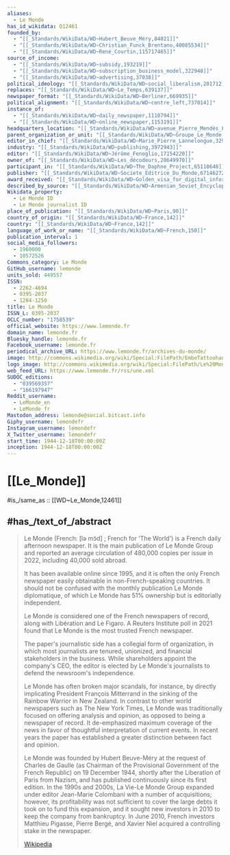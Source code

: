 ```yaml
---
aliases:
  - Le Monde
has_id_wikidata: Q12461
founded_by:
  - "[[_Standards/WikiData/WD~Hubert_Beuve_Méry,84021]]"
  - "[[_Standards/WikiData/WD~Christian_Funck_Brentano,40085534]]"
  - "[[_Standards/WikiData/WD~René_Courtin,115717465]]"
source_of_income:
  - "[[_Standards/WikiData/WD~subsidy,193219]]"
  - "[[_Standards/WikiData/WD~subscription_business_model,322948]]"
  - "[[_Standards/WikiData/WD~advertising,37038]]"
political_ideology: "[[_Standards/WikiData/WD~social_liberalism,201712]]"
replaces: "[[_Standards/WikiData/WD~Le_Temps,639137]]"
newspaper_format: "[[_Standards/WikiData/WD~Berliner,669935]]"
political_alignment: "[[_Standards/WikiData/WD~centre_left,737014]]"
instance_of:
  - "[[_Standards/WikiData/WD~daily_newspaper,1110794]]"
  - "[[_Standards/WikiData/WD~online_newspaper,1153191]]"
headquarters_location: "[[_Standards/WikiData/WD~avenue_Pierre_Mendès_France,2873810]]"
parent_organization_or_unit: "[[_Standards/WikiData/WD~Groupe_Le_Monde,3117473]]"
editor_in_chief: "[[_Standards/WikiData/WD~Marie_Pierre_Lannelongue,3292217]]"
industry: "[[_Standards/WikiData/WD~publishing,3972943]]"
editor: "[[_Standards/WikiData/WD~Jérôme_Fenoglio,17154220]]"
owner_of: "[[_Standards/WikiData/WD~Les_décodeurs,28649970]]"
participant_in: "[[_Standards/WikiData/WD~The_Daphne_Project,65118648]]"
publisher: "[[_Standards/WikiData/WD~Societe_Editrice_Du_Monde,67146272]]"
award_received: "[[_Standards/WikiData/WD~Golden_visa_for_digital_information_franceinfo,98905185]]"
described_by_source: "[[_Standards/WikiData/WD~Armenian_Soviet_Encyclopedia,_vol._7,123625363]]"
Wikidata_property:
  - Le Monde ID
  - Le Monde journalist ID
place_of_publication: "[[_Standards/WikiData/WD~Paris,90]]"
country_of_origin: "[[_Standards/WikiData/WD~France,142]]"
country: "[[_Standards/WikiData/WD~France,142]]"
language_of_work_or_name: "[[_Standards/WikiData/WD~French,150]]"
publication_interval: 1
social_media_followers:
  - 1960000
  - 10572526
Commons_category: Le Monde
GitHub_username: lemonde
units_sold: 449557
ISSN:
  - 2262-4694
  - 0395-2037
  - 1284-1250
title: Le Monde
ISSN_L: 0395-2037
OCLC_number: "1758539"
official_website: https://www.lemonde.fr
domain_name: lemonde.fr
Bluesky_handle: lemonde.fr
Facebook_username: lemonde.fr
periodical_archive_URL: https://www.lemonde.fr/archives-du-monde/
image: http://commons.wikimedia.org/wiki/Special:FilePath/EmbeTattoohand1968.jpg
logo_image: http://commons.wikimedia.org/wiki/Special:FilePath/Le%20Monde.svg
web_feed_URL: https://www.lemonde.fr/rss/une.xml
SUDOC_editions:
  - "039569357"
  - "166197947"
Reddit_username:
  - LeMonde_en
  - LeMonde_fr
Mastodon_address: lemonde@social.bitcast.info
Giphy_username: lemondefr
Instagram_username: lemondefr
X_Twitter_username: lemondefr
start_time: 1944-12-18T00:00:00Z
inception: 1944-12-18T00:00:00Z
---
```


# [[Le_Monde]] 

#is_/same_as :: [[WD~Le_Monde,12461]] 

## #has_/text_of_/abstract 

> Le Monde (French: [lə mɔ̃d] ; French for 'The World') is a French daily afternoon newspaper. 
> It is the main publication of Le Monde Group 
> and reported an average circulation of 480,000 copies per issue in 2022, 
> including 40,000 sold abroad. 
> 
> It has been available online since 1995, and it is often the only French newspaper 
> easily obtainable in non-French-speaking countries. 
> It should not be confused with the monthly publication Le Monde diplomatique, 
> of which Le Monde has 51% ownership but is editorially independent. 
> 
> Le Monde is considered one of the French newspapers of record, 
> along with Libération and Le Figaro. 
> A Reuters Institute poll in 2021 found that Le Monde is the most trusted French newspaper.
>
> The paper's journalistic side has a collegial form of organization, in which most journalists are tenured, unionized, and financial stakeholders in the business. While shareholders appoint the company's CEO, the editor is elected by Le Monde's journalists to defend the newsroom's independence.
>
> Le Monde has often broken major scandals, for instance, by directly implicating President François Mitterrand in the sinking of the Rainbow Warrior in New Zealand. In contrast to other world newspapers such as The New York Times, Le Monde was traditionally focused on offering analysis and opinion, as opposed to being a newspaper of record. It de-emphasized maximum coverage of the news in favor of thoughtful interpretation of current events. In recent years the paper has established a greater distinction between fact and opinion.
>
> Le Monde was founded by Hubert Beuve-Méry at the request of Charles de Gaulle (as Chairman of the Provisional Government of the French Republic) on 19 December 1944, shortly after the Liberation of Paris from Nazism, and has published continuously since its first edition. In the 1990s and 2000s, La Vie-Le Monde Group expanded under editor Jean-Marie Colombani with a number of acquisitions; however, its profitability was not sufficient to cover the large debts it took on to fund this expansion, and it sought new investors in 2010 to keep the company from bankruptcy. In June 2010, French investors Matthieu Pigasse, Pierre Bergé, and Xavier Niel acquired a controlling stake in the newspaper.
>
> [Wikipedia](https://en.wikipedia.org/wiki/Le%20Monde) 

